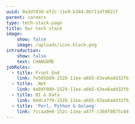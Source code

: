 ```yaml
---
uuid: 9a3d7830-ef2c-11e9-b344-9b711dfd021f
parent: careers
type: tech-stack-page
title: Our tech stack
image:
    show: false
    image: /uploads/icon.black.png
introduction:
    show: false
    text: CHANGEME
jobRoles:
  - title: Front End
    link: fe585b60-1528-11ea-a6b5-63ea6add32fb
  - title: .Net
    link: 4a8df080-1529-11ea-a6b5-63ea6add32fb
  - title: BI & Data
    link: 84dca7f0-1528-11ea-a6b5-63ea6add32fb
  - title: 'Perl, Python & Golang'
    link: 7ccaa0e0-152c-11ea-a47f-c360f0875c84
---
```


